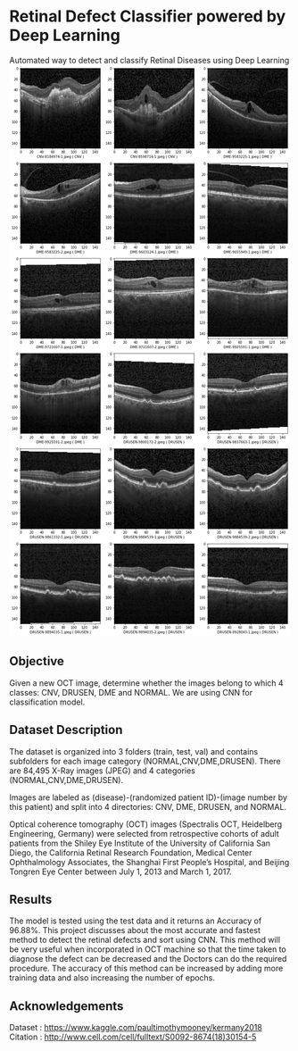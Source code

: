 # Retinal Defect Classifier powered by Deep Learning
Automated way to detect and classify Retinal Diseases using Deep Learning
![sample-image](images/sample-output.png)

<h2> Objective </h2>

Given a new OCT image, determine whether the images belong to which 4 classes: CNV, DRUSEN, DME and NORMAL. We are using CNN for classification model.

<h2> Dataset Description </h2>

The dataset is organized into 3 folders (train, test, val) and contains subfolders for each image category (NORMAL,CNV,DME,DRUSEN). There are 84,495 X-Ray images (JPEG) and 4 categories (NORMAL,CNV,DME,DRUSEN).

Images are labeled as (disease)-(randomized patient ID)-(image number by this patient) and split into 4 directories: CNV, DME, DRUSEN, and NORMAL.

Optical coherence tomography (OCT) images (Spectralis OCT, Heidelberg Engineering, Germany) were selected from retrospective cohorts of adult patients from the Shiley Eye Institute of the University of California San Diego, the California Retinal Research Foundation, Medical Center Ophthalmology Associates, the Shanghai First People’s Hospital, and Beijing Tongren Eye Center between July 1, 2013 and March 1, 2017.


<h2> Results </h2>

The model is tested using the test data and it returns an Accuracy of 96.88%. This project discusses about the most accurate and fastest method to detect the retinal defects and sort using CNN. This method will be very useful when incorporated in OCT machine so that the time taken to diagnose the defect can be decreased and the Doctors can do the required procedure. The accuracy of this method can be increased by adding more training data and also increasing the number of epochs.

<h2> Acknowledgements </h2>

Dataset : https://www.kaggle.com/paultimothymooney/kermany2018 <br>
Citation : http://www.cell.com/cell/fulltext/S0092-8674(18)30154-5
